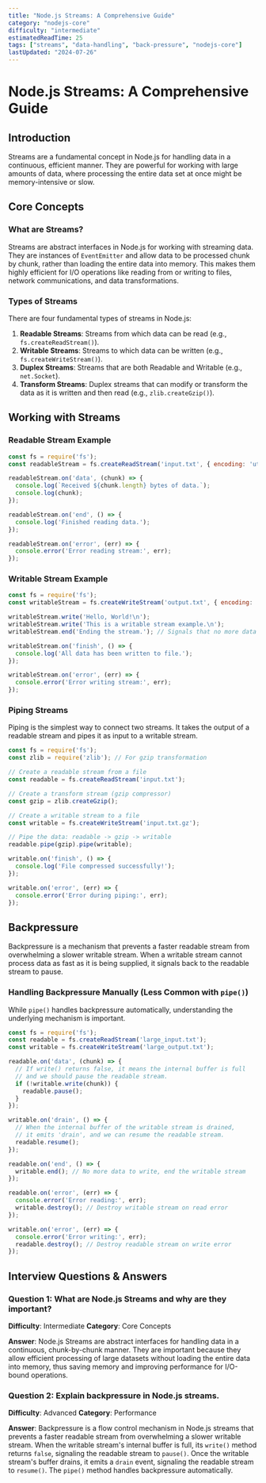 ```yaml
---
title: "Node.js Streams: A Comprehensive Guide"
category: "nodejs-core"
difficulty: "intermediate"
estimatedReadTime: 25
tags: ["streams", "data-handling", "back-pressure", "nodejs-core"]
lastUpdated: "2024-07-26"
---
```


# Node.js Streams: A Comprehensive Guide

## Introduction

Streams are a fundamental concept in Node.js for handling data in a continuous, efficient manner. They are powerful for working with large amounts of data, where processing the entire data set at once might be memory-intensive or slow.

## Core Concepts

### What are Streams?

Streams are abstract interfaces in Node.js for working with streaming data. They are instances of `EventEmitter` and allow data to be processed chunk by chunk, rather than loading the entire data into memory. This makes them highly efficient for I/O operations like reading from or writing to files, network communications, and data transformations.

### Types of Streams

There are four fundamental types of streams in Node.js:

1.  **Readable Streams**: Streams from which data can be read (e.g., `fs.createReadStream()`).
2.  **Writable Streams**: Streams to which data can be written (e.g., `fs.createWriteStream()`).
3.  **Duplex Streams**: Streams that are both Readable and Writable (e.g., `net.Socket`).
4.  **Transform Streams**: Duplex streams that can modify or transform the data as it is written and then read (e.g., `zlib.createGzip()`).

## Working with Streams

### Readable Stream Example

```javascript
const fs = require('fs');
const readableStream = fs.createReadStream('input.txt', { encoding: 'utf8', highWaterMark: 16 * 1024 }); // 16KB chunks

readableStream.on('data', (chunk) => {
  console.log(`Received ${chunk.length} bytes of data.`);
  console.log(chunk);
});

readableStream.on('end', () => {
  console.log('Finished reading data.');
});

readableStream.on('error', (err) => {
  console.error('Error reading stream:', err);
});
```

### Writable Stream Example

```javascript
const fs = require('fs');
const writableStream = fs.createWriteStream('output.txt', { encoding: 'utf8' });

writableStream.write('Hello, World!\n');
writableStream.write('This is a writable stream example.\n');
writableStream.end('Ending the stream.'); // Signals that no more data will be written

writableStream.on('finish', () => {
  console.log('All data has been written to file.');
});

writableStream.on('error', (err) => {
  console.error('Error writing stream:', err);
});
```

### Piping Streams

Piping is the simplest way to connect two streams. It takes the output of a readable stream and pipes it as input to a writable stream.

```javascript
const fs = require('fs');
const zlib = require('zlib'); // For gzip transformation

// Create a readable stream from a file
const readable = fs.createReadStream('input.txt');

// Create a transform stream (gzip compressor)
const gzip = zlib.createGzip();

// Create a writable stream to a file
const writable = fs.createWriteStream('input.txt.gz');

// Pipe the data: readable -> gzip -> writable
readable.pipe(gzip).pipe(writable);

writable.on('finish', () => {
  console.log('File compressed successfully!');
});

writable.on('error', (err) => {
  console.error('Error during piping:', err);
});
```

## Backpressure

Backpressure is a mechanism that prevents a faster readable stream from overwhelming a slower writable stream. When a writable stream cannot process data as fast as it is being supplied, it signals back to the readable stream to pause.

### Handling Backpressure Manually (Less Common with `pipe()`)

While `pipe()` handles backpressure automatically, understanding the underlying mechanism is important.

```javascript
const fs = require('fs');
const readable = fs.createReadStream('large_input.txt');
const writable = fs.createWriteStream('large_output.txt');

readable.on('data', (chunk) => {
  // If write() returns false, it means the internal buffer is full
  // and we should pause the readable stream.
  if (!writable.write(chunk)) {
    readable.pause();
  }
});

writable.on('drain', () => {
  // When the internal buffer of the writable stream is drained,
  // it emits 'drain', and we can resume the readable stream.
  readable.resume();
});

readable.on('end', () => {
  writable.end(); // No more data to write, end the writable stream
});

readable.on('error', (err) => {
  console.error('Error reading:', err);
  writable.destroy(); // Destroy writable stream on read error
});

writable.on('error', (err) => {
  console.error('Error writing:', err);
  readable.destroy(); // Destroy readable stream on write error
});
```

## Interview Questions & Answers

### Question 1: What are Node.js Streams and why are they important?
**Difficulty**: Intermediate
**Category**: Core Concepts

**Answer**: Node.js Streams are abstract interfaces for handling data in a continuous, chunk-by-chunk manner. They are important because they allow efficient processing of large datasets without loading the entire data into memory, thus saving memory and improving performance for I/O-bound operations.

### Question 2: Explain backpressure in Node.js streams.
**Difficulty**: Advanced
**Category**: Performance

**Answer**: Backpressure is a flow control mechanism in Node.js streams that prevents a faster readable stream from overwhelming a slower writable stream. When the writable stream's internal buffer is full, its `write()` method returns `false`, signaling the readable stream to `pause()`. Once the writable stream's buffer drains, it emits a `drain` event, signaling the readable stream to `resume()`. The `pipe()` method handles backpressure automatically.
